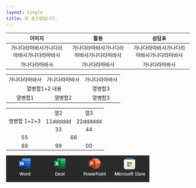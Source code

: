 ```yaml
---
layout: single
title: 첫 포스팅입니다.
---
```


| 이미지 | 활용 | 삼담표 |
| :-: | :-: | :-: |
| 가나다라마바사가나다라마바사가나다라마바사 | 가나다라마바사가나다라마바사가나다라마바사 | 가나다라마바사가나다라마바사가나다라마바사 |
| 가나다라마바사 | 가나다라마바사 | 가나다라마바사 |

<table style="width: 70%; text-align: center; vertical-align: middle;">
  <tr>
    <td textalign=center>가나다라마바사</td>
    <td>가나다라마바사</td>
    <td>가나다라마바사</td>
  </tr>
  <tr>
    <td colspan="2">열병합1+2 내용</td>
    <td>열병합3</td>
  </tr>
  <tr>
    <td>열병합1</td>
    <td>열병합2</td>
    <td>열병합3</td>
  </tr>
</table>

<table style="width: 70%; text-align: center; vertical-align: middle;">
  <tr>
    <td rowspan="3">행병합 1+2+3 </td>
    <td>열2</td>
    <td>열3</td>
  </tr>
  <tr>
    <td>11dddddd</td>
    <td>22dddddd</td>
  </tr>
  <tr>
    <td>33</td>
    <td>44</td>
  </tr>
  <tr>
    <td>55</td>
    <td colspan="2">66</td>
  </tr>
  <tr>
    <td>88</td>
    <td>99</td>
    <td>00</td>
  </tr>
</table>

![샘플이미지](/assets/2023-11-10-test.png)